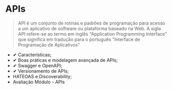 # APIs
> API é um conjunto de rotinas e padrões de programação para acesso a um aplicativo de software ou plataforma baseado na Web.
> A sigla API refere-se ao termo em inglês "Application Programming Interface" que significa em tradução para o português "Interface de Programação de Aplicativos"

- ✔ Características;
-  ✔ Boas práticas e modelagem avançada de APIs;
-  ✔ Swagger e OpenAPI;
-  ✔ Versionamento de APIs;
- HATEOAS e Discoverability;
- Avaliação Módulo - APIs